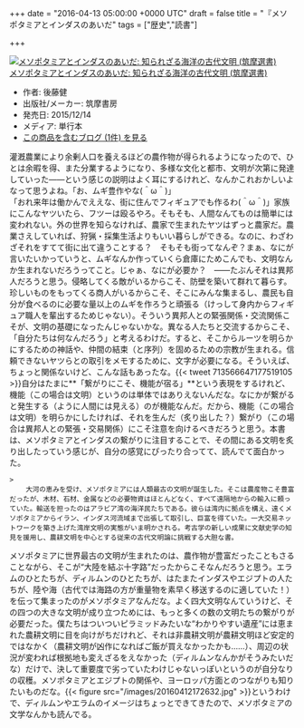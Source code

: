 
+++
date = "2016-04-13 05:00:00 +0000 UTC"
draft = false
title = "『メソポタミアとインダスのあいだ"
tags = ["歴史","読書"]

+++
<div class="hatena-asin-detail"><a href="http://www.amazon.co.jp/exec/obidos/ASIN/4480016325/bestylesnet-22/"><img src="http://ecx.images-amazon.com/images/I/41oLSB%2BWs6L._SL160_.jpg" class="hatena-asin-detail-image" alt="メソポタミアとインダスのあいだ: 知られざる海洋の古代文明 (筑摩選書)" title="メソポタミアとインダスのあいだ: 知られざる海洋の古代文明 (筑摩選書)"/></a><div class="hatena-asin-detail-info"><a href="http://www.amazon.co.jp/exec/obidos/ASIN/4480016325/bestylesnet-22/">メソポタミアとインダスのあいだ: 知られざる海洋の古代文明 (筑摩選書)</a><ul><li><span class="hatena-asin-detail-label">作者:</span> 後藤健</li><li><span class="hatena-asin-detail-label">出版社/メーカー:</span> 筑摩書房</li><li><span class="hatena-asin-detail-label">発売日:</span> 2015/12/14</li><li><span class="hatena-asin-detail-label">メディア:</span> 単行本</li><li><a href="http://d.hatena.ne.jp/asin/4480016325/bestylesnet-22" target="_blank">この商品を含むブログ (1件) を見る</a></li></ul></div><div class="hatena-asin-detail-foot"></div></div>灌漑農業により余剰人口を養えるほどの農作物が得られるようになったので、ひとは余暇を得、また分業するようになり、多様な文化と都市、文明が次第に発達していった――という感じの説明はよく耳にするけれど、なんかこれおかしいよなって思うよね。「お、ムギ豊作やな(＾ω＾)」<br/>
「おれ来年は働かんでええな、街に住んでフィギュアでも作るわ(＾ω＾)」家族にこんなヤツいたら、フツーは殴るやろ。そもそも、人間なんてものは簡単には変われない。外の世界を知らなければ、農家で生まれたヤツはずっと農家だ。農業さえしていれば、狩猟・採集生活よりもいい暮らしができる。なのに、わざわざそれをすてて街に出て違うことする？　そもそも街ってなんぞ？まぁ、なにが言いたいかっていうと、ムギなんか作っていくら倉庫にためこんでも、文明なんか生まれないだろうってこと。じゃぁ、なにが必要か？　――たぶんそれは異邦人だろうと思う。侵略してくる敵がいるからこそ、防壁を築いて群れて暮らす。珍しいものをもってくる商人がいるからこそ、そこにみんな集まるし、農民も自分が食べるのに必要な量以上のムギを作ろうと頑張る（けっして身内からフィギュア職人を輩出するためじゃない）。そういう異邦人との緊張関係・交流関係こそが、文明の基礎になったんじゃないかな。異なる人たちと交流するからこそ、「自分たちは何なんだろう」と考えるわけだ。すると、そこからルーツを明らかにするための神話や、仲間の結束（と序列）を固めるための宗教が生まれる。信頼できないヤツらとの取引をメモするために、文字が必要になる。そういえば、ちょっと関係ないけど、こんな話もあったな。{{< tweet 713566647177519105 >}}自分はたまに**「繋がりにこそ、機能が宿る」**という表現をするけれど、機能（この場合は文明）というのは単体ではありえないんだな。なにかが繋がると発生する（ように人間には見える）のが機能なんだ。だから、機能（この場合は文明）を明らかにしたければ、それを生んだ（炙り出した？）繋がり（この場合は異邦人との緊張・交易関係）にこそ注意を向けるべきだろうと思う。本書は、メソポタミアとインダスの繋がりに注目することで、その間にある文明を炙り出したっていう感じが、自分の感覚にぴったり合ってて、読んでて面白かった。

    >
        大河の恵みを受け、メソポタミアには人類最古の文明が誕生した。そこは農産物こそ豊富だったが、木材、石材、金属などの必要物資はほとんどなく、すべて遠隔地からの輸入に頼っていた。輸送を担ったのはアラビア湾の海洋民たちである。彼らは湾内に拠点を構え、遠くメソポタミアからイラン、インダス河流域まで出張して取引し、巨富を得ていた。一大交易ネットワークを築き上げた湾岸文明の実態がいま明かされる。考古学の新しい成果に文献史学の知見を援用し、農耕文明を中心とする従来の古代文明論に挑戦する大胆な書。

    
メソポタミアに世界最古の文明が生まれたのは、農作物が豊富だったこともさることながら、そこが“大陸を結ぶ十字路”だったからこそなんだろうと思う。エラムのひとたちが、ディルムンのひとたちが、はたまたインダスやエジプトの人たちが、陸や海（古代では海路の方が重量物を素早く移送するのに適していた！）を伝って集まったのがメソポタミアなんだな。よく四大文明なんていうけど、その四つの大きな文明が成り立つためには、もっと多くの数の文明たちの繋がりが必要だった。僕たちはついついピラミッドみたいな“わかりやすい遺産”には恵まれた農耕文明に目を向けがちだけれど、それは非農耕文明が農耕文明ほど安定的ではなかく（農耕文明が凶作になればご飯が買えなかったかも……）、周辺の状況が変われば根拠地も変えざるをえなかった（ディルムンなんかがそうみたいだな）だけで、決して重要度で劣っていたわけじゃないっぽいというのが自分なりの収穫。メソポタミアとエジプトの関係や、ヨーロッパ方面とのつながりも知りたいものだな。{{< figure src="/images/20160412172632.jpg"  >}}というわけで、ディルムンやエラムのイメージはちょっとできてきたので、メソポタミアの文学なんかも読んでる。


